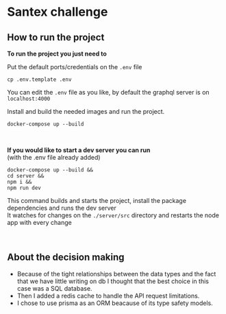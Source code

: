 # Santex challenge

## How to run the project

**To run the project you just need to**

Put the default ports/credentials on the `.env` file <br> 
```
cp .env.template .env
```
You can edit the `.env` file as you like, by default the graphql server is on ``localhost:4000`` <br>

Install and build the needed images and run the project.<br>
```
docker-compose up --build
```

<br>

**If you would like to start a dev server you can run** <br>
(with the .env file already added)
```
docker-compose up --build &&
cd server &&
npm i &&
npm run dev
```
This command builds and starts the project, install the package dependencies and runs the dev server <br>
It watches for changes on the ``./server/src`` directory and restarts the node app with every change

<br>

## About the decision making
* Because of the tight relationships between the data types and the fact that we have little writing on db I thought that the best choice in this case was a SQL database. <br>
* Then I added a redis cache to handle the API request limitations.
* I chose to use prisma as an ORM beacause of its type safety models.
